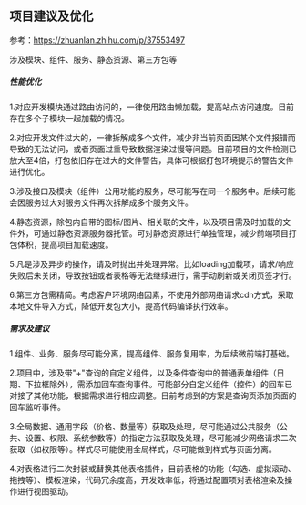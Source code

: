 ## 项目建议及优化

 

参考：https://zhuanlan.zhihu.com/p/37553497

涉及模块、组件、服务、静态资源、第三方包等



##### 性能优化

1.对应开发模块通过路由访问的，一律使用路由懒加载，提高站点访问速度。目前存在多个子模块一起加载的情况。

2.对应开发文件过大的，一律拆解成多个文件，减少非当前页面因某个文件报错而导致的无法访问，或者页面过重导致数据渲染过慢等问题。目前项目的文件检测已放大至4倍，打包依旧存在过大的文件警告，具体可根据打包环境提示的警告文件进行优化。

3.涉及接口及模块（组件）公用功能的服务，尽可能写在同一个服务中。后续可能会因服务过大对服务文件再次拆解成多个服务文件。

4.静态资源，除包内自带的图标/图片、相关联的文件，以及项目需及时加载的文件外，可通过静态资源服务器托管。可对静态资源进行单独管理，减少前端项目打包体积，提高项目加载速度。

5.凡是涉及异步的操作，请及时抛出并处理异常。比如loading加载项，请求/响应失败后未关闭，导致按钮或者表格等无法继续进行，需手动刷新或关闭页签才行。

6.第三方包需精简。考虑客户环境网络因素，不使用外部网络请求cdn方式，采取本地文件导入方式，降低开发包大小，提高代码编译执行效率。



##### 需求及建议

1.组件、业务、服务尽可能分离，提高组件、服务复用率，为后续微前端打基础。

2.项目中，涉及带"+"查询的自定义组件，以及条件查询中的普通表单组件（日期、下拉框除外），需添加回车查询事件。可能部分自定义组件（控件）的回车已对接了其他功能，根据需求进行相应调整。目前考虑到的方案是查询页添加页面的回车监听事件。

3.全局数据、通用字段（价格、数量等）获取及处理，尽可能通过公共服务（公共、设置、权限、系统参数等）的指定方法获取及处理，尽可能减少网络请求二次获取（如权限等）。样式尽可能使用全局样式，尽可能做到样式与页面分离。

4.对表格进行二次封装或替换其他表格插件，目前表格的功能（勾选、虚拟滚动、拖拽等）、模板渲染，代码冗余度高，开发效率低，将通过配置项对表格渲染及操作进行视图驱动。